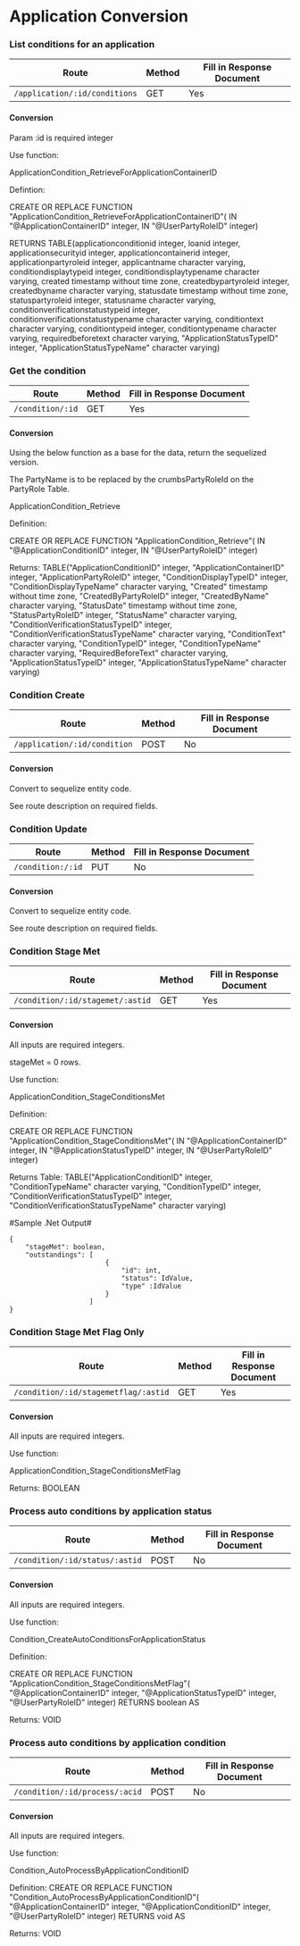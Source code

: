 # Application Conversion

### List conditions for an application

| Route | Method | Fill in Response Document |
|---|---|---|
| `/application/:id/conditions` | GET | Yes |

#### Conversion

Param :id is required integer

Use function:

ApplicationCondition_RetrieveForApplicationContainerID

Defintion:

CREATE OR REPLACE FUNCTION "ApplicationCondition_RetrieveForApplicationContainerID"(
    IN "@ApplicationContainerID" integer,
    IN "@UserPartyRoleID" integer)

RETURNS TABLE(applicationconditionid integer, loanid integer, applicationsecurityid integer, applicationcontainerid integer, applicationpartyroleid integer, applicantname character varying, conditiondisplaytypeid integer, conditiondisplaytypename character varying, created timestamp without time zone, createdbypartyroleid integer, createdbyname character varying, statusdate timestamp without time zone, statuspartyroleid integer, statusname character varying, conditionverificationstatustypeid integer, conditionverificationstatustypename character varying, conditiontext character varying, conditiontypeid integer, conditiontypename character varying, requiredbeforetext character varying, "ApplicationStatusTypeID" integer, "ApplicationStatusTypeName" character varying)

### Get the condition

| Route | Method | Fill in Response Document |
|---|---|---|
| `/condition/:id` | GET | Yes |

#### Conversion

Using the below function as a base for the data, return the sequelized version.

The PartyName is to be replaced by the crumbsPartyRoleId on the PartyRole Table.

ApplicationCondition_Retrieve

Definition:

CREATE OR REPLACE FUNCTION "ApplicationCondition_Retrieve"(
    IN "@ApplicationConditionID" integer,
    IN "@UserPartyRoleID" integer)

Returns: TABLE("ApplicationConditionID" integer, "ApplicationContainerID" integer, "ApplicationPartyRoleID" integer, "ConditionDisplayTypeID" integer, "ConditionDisplayTypeName" character varying, "Created" timestamp without time zone, "CreatedByPartyRoleID" integer, "CreatedByName" character varying, "StatusDate" timestamp without time zone, "StatusPartyRoleID" integer, "StatusName" character varying, "ConditionVerificationStatusTypeID" integer, "ConditionVerificationStatusTypeName" character varying, "ConditionText" character varying, "ConditionTypeID" integer, "ConditionTypeName" character varying, "RequiredBeforeText" character varying, "ApplicationStatusTypeID" integer, "ApplicationStatusTypeName" character varying)

### Condition Create

| Route | Method | Fill in Response Document |
|---|---|---|
| `/application/:id/condition` | POST | No |

#### Conversion

Convert to sequelize entity code.

See route description on required fields.

### Condition Update

| Route | Method | Fill in Response Document |
|---|---|---|
| `/condition:/:id` | PUT | No |

#### Conversion

Convert to sequelize entity code.

See route description on required fields.

### Condition Stage Met

| Route | Method | Fill in Response Document |
|---|---|---|
| `/condition/:id/stagemet/:astid` | GET | Yes |

#### Conversion

All inputs are required integers.

stageMet = 0 rows.

Use function:

ApplicationCondition_StageConditionsMet

Definition:

CREATE OR REPLACE FUNCTION "ApplicationCondition_StageConditionsMet"(
    IN "@ApplicationContainerID" integer,
    IN "@ApplicationStatusTypeID" integer,
    IN "@UserPartyRoleID" integer)

Returns Table: TABLE("ApplicationConditionID" integer, "ConditionTypeName" character varying, "ConditionTypeID" integer, "ConditionVerificationStatusTypeID" integer, "ConditionVerificationStatusTypeName" character varying)

#Sample .Net Output#


```
{
    "stageMet": boolean,
    "outstandings": [
                        {
                            "id": int,
                            "status": IdValue,
                            "type" :IdValue
                        }
                    ]
}
```


### Condition Stage Met Flag Only

| Route | Method | Fill in Response Document |
|---|---|---|
| `/condition/:id/stagemetflag/:astid` | GET | Yes |

#### Conversion

All inputs are required integers.

Use function:

ApplicationCondition_StageConditionsMetFlag

Returns: BOOLEAN

### Process auto conditions by application status

| Route | Method | Fill in Response Document |
|---|---|---|
| `/condition/:id/status/:astid` | POST | No |

#### Conversion

All inputs are required integers.

Use function:

Condition_CreateAutoConditionsForApplicationStatus

Definition:

CREATE OR REPLACE FUNCTION "ApplicationCondition_StageConditionsMetFlag"(
    "@ApplicationContainerID" integer,
    "@ApplicationStatusTypeID" integer,
    "@UserPartyRoleID" integer)
  RETURNS boolean AS

Returns: VOID

### Process auto conditions by application condition

| Route | Method | Fill in Response Document |
|---|---|---|
| `/condition/:id/process/:acid` | POST | No |

#### Conversion

All inputs are required integers.

Use function:

Condition_AutoProcessByApplicationConditionID

Definition:
CREATE OR REPLACE FUNCTION "Condition_AutoProcessByApplicationConditionID"(
    "@ApplicationContainerID" integer,
    "@ApplicationConditionID" integer,
    "@UserPartyRoleID" integer)
  RETURNS void AS

Returns: VOID